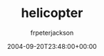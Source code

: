 ---
title: 'helicopter'
posts: 1
hash: 't313'
author: 'frpeterjackson'
date: 2004-09-20T23:48:00+00:00
sources:
  - http://forums.tokipona.org/viewtopic.php%3Ft=313.html
---